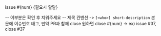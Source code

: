 issue #{num}
{필요시 할말}

-- 이부분은 확인 후 지워주세요 --
제목 컨벤션 -> `[<who>] short-description`
본문에 이슈번호 태그, 만약 PR과 함께 close 원하면 close #{num}
-> ex) issue #37, close #37
